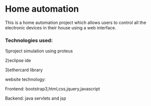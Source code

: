  <h1>Home automation</h1>
 
 This is a home automation project which allows users to control all the electronic devices in their house using a web interface.
 
 <h3>Technologies used:</h3>
 
 1)project simulation using proteus
 
 2)eclipse ide
 
 3)ethercard library
 
 website technology:
 
 Frontend: bootstrap3,html,css,jquery,javascript

 Backend: java servlets and jsp
 
